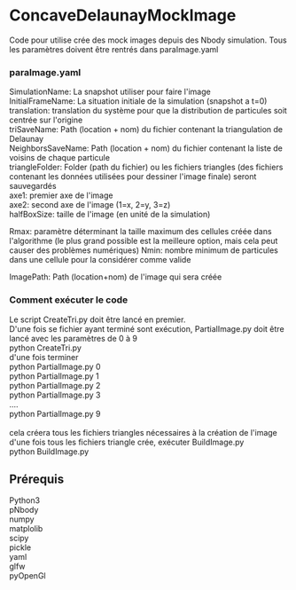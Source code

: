 # ConcaveDelaunayMockImage

Code pour utilise crée des mock images depuis des Nbody simulation. 
Tous les paramètres doivent être rentrés dans paraImage.yaml

### paraImage.yaml <br />
SimulationName: La snapshot utiliser pour faire l'image <br />
InitialFrameName: La situation initiale de la simulation (snapshot a t=0)<br />
translation: translation du système pour que la distribution de particules soit centrée sur l'origine<br />
triSaveName: Path (location + nom) du fichier contenant la triangulation de Delaunay<br />
NeighborsSaveName: Path (location + nom) du fichier contenant la liste de voisins de chaque particule<br />
triangleFolder: Folder (path du fichier) ou les fichiers triangles (des fichiers contenant les données utilisées pour dessiner l'image finale) seront sauvegardés<br />
axe1: premier axe de l'image<br />
axe2: second axe de l'image (1=x, 2=y, 3=z)<br />
halfBoxSize: taille de l'image (en unité de la simulation)<br />

Rmax: paramètre déterminant la taille maximum des cellules créée dans l'algorithme (le plus grand possible est la meilleure option, mais cela peut causer des problèmes numériques) 
Nmin: nombre minimum de particules dans une cellule pour la considérer comme valide

ImagePath: Path (location+nom) de l'image qui sera créée

### Comment exécuter le code<br />
Le script CreateTri.py doit être lancé en premier.<br />
D'une fois se fichier ayant terminé sont exécution, PartialImage.py doit être lancé avec les paramètres de 0 à 9<br />
python CreateTri.py<br />
d'une fois terminer <br />
python PartialImage.py 0<br />
python PartialImage.py 1<br />
python PartialImage.py 2<br />
python PartialImage.py 3<br />
....<br />
python PartialImage.py 9<br />
<br />
cela créera tous les fichiers triangles nécessaires à la création de l'image
d'une fois tous les fichiers triangle crée, exécuter BuildImage.py<br />
python BuildImage.py

## Prérequis<br />
Python3<br />
pNbody<br />
numpy<br />
matplolib<br />
scipy<br />
pickle<br />
yaml<br />
glfw<br />
pyOpenGl<br />
